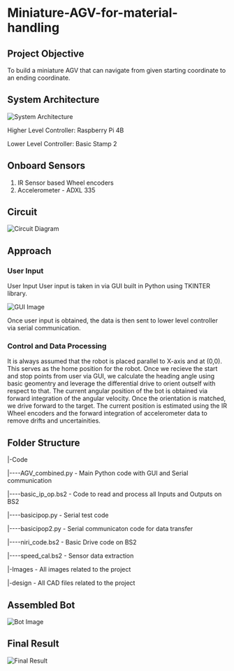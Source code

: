 #  Miniature-AGV-for-material-handling

## **Project Objective**
To build a miniature AGV that can navigate from given starting coordinate to an ending coordinate.

## **System Architecture**
![System Architecture](https://github.com/ashiqrahmana/Miniature-AGV-for-material-handling/blob/main/Images/Architecture.png)


Higher Level Controller: Raspberry Pi 4B

Lower Level Controller: Basic Stamp 2 

## **Onboard Sensors**
1. IR Sensor based Wheel encoders
2. Accelerometer - ADXL 335

## Circuit
![Circuit Diagram](https://github.com/ashiqrahmana/Miniature-AGV-for-material-handling/blob/main/Images/Circuit.png?raw=true)

## **Approach**

### User Input
User Input User input is taken in via GUI built in Python using TKINTER library. 

![GUI Image](https://github.com/ashiqrahmana/Miniature-AGV-for-material-handling/blob/main/Images/GUI_Annotated.png?raw=true)

Once user input is obtained, the data is then sent to lower level controller via serial communication.

### Control and Data Processing
It is always assumed that the robot is placed parallel to X-axis and at (0,0). This serves as the home position for the robot. Once we recieve the start and stop points from user via GUI, we calculate the heading angle using basic geomentry and leverage the differential drive to orient outself with respect to that. The current angular position of the bot is obtained via forward integration of the angular velocity. Once the orientation is matched, we drive forward to the target. The current position is estimated using the IR Wheel encoders and the forward integration of accelerometer data to remove drifts and uncertainities. 

## Folder Structure
|-Code

|----AGV_combined.py  -  Main Python code with GUI and Serial communication 

|----basic_ip_op.bs2  -  Code to read and process all Inputs and Outputs on BS2

|----basicipop.py     -  Serial test code

|----basicipop2.py    -  Serial communicaton code for data transfer

|----niri_code.bs2    -  Basic Drive code on BS2

|----speed_cal.bs2    -  Sensor data extraction

|-Images              -  All images related to the project

|-design              -  All CAD files related to the project


## Assembled Bot
![Bot Image](https://github.com/ashiqrahmana/Miniature-AGV-for-material-handling/blob/main/Images/Bot.jpeg?raw=true)

## Final Result

![Final Result](https://github.com/ashiqrahmana/Miniature-AGV-for-material-handling/blob/main/Final_result.gif)
